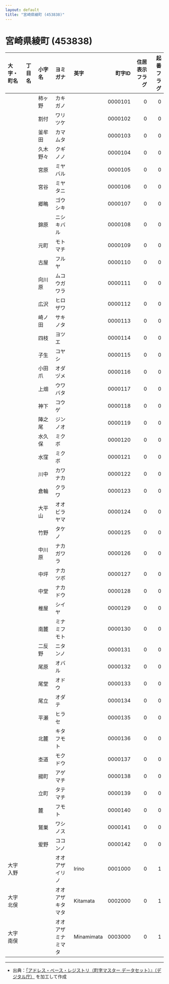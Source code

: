```yaml
---
layout: default
title: "宮崎県綾町 (453838)"
---
```


# 宮崎県綾町 (453838)

| 大字・町名 | 丁目名 | 小字名 | ヨミガナ | 英字 | 町字ID | 住居表示フラグ | 起番フラグ |
|:--------|:------|:------|:-----------------|:---------------------|--------:|----------:|--------:|
|  |  | 柿ヶ野 | カキガノ |  | 0000101 | 0 | 0 |
|  |  | 割付 | ワリツケ |  | 0000102 | 0 | 0 |
|  |  | 釜牟田 | カマムタ |  | 0000103 | 0 | 0 |
|  |  | 久木野々 | クギノノ |  | 0000104 | 0 | 0 |
|  |  | 宮原 | ミヤバル |  | 0000105 | 0 | 0 |
|  |  | 宮谷 | ミヤタニ |  | 0000106 | 0 | 0 |
|  |  | 郷鴫 | ゴウシキ |  | 0000107 | 0 | 0 |
|  |  | 錦原 | ニシキバル |  | 0000108 | 0 | 0 |
|  |  | 元町 | モトマチ |  | 0000109 | 0 | 0 |
|  |  | 古屋 | フルヤ |  | 0000110 | 0 | 0 |
|  |  | 向川原 | ムコウガワラ |  | 0000111 | 0 | 0 |
|  |  | 広沢 | ヒロザワ |  | 0000112 | 0 | 0 |
|  |  | 崎ノ田 | サキノタ |  | 0000113 | 0 | 0 |
|  |  | 四枝 | ヨツエ |  | 0000114 | 0 | 0 |
|  |  | 子生 | コヤシ |  | 0000115 | 0 | 0 |
|  |  | 小田爪 | オダヅメ |  | 0000116 | 0 | 0 |
|  |  | 上畑 | ウワバタ |  | 0000117 | 0 | 0 |
|  |  | 神下 | コウゲ |  | 0000118 | 0 | 0 |
|  |  | 陣之尾 | ジンノオ |  | 0000119 | 0 | 0 |
|  |  | 水久保 | ミクボ |  | 0000120 | 0 | 0 |
|  |  | 水窪 | ミクボ |  | 0000121 | 0 | 0 |
|  |  | 川中 | カワナカ |  | 0000122 | 0 | 0 |
|  |  | 倉輪 | クラワ |  | 0000123 | 0 | 0 |
|  |  | 大平山 | オオビラヤマ |  | 0000124 | 0 | 0 |
|  |  | 竹野 | タケノ |  | 0000125 | 0 | 0 |
|  |  | 中川原 | ナカガワラ |  | 0000126 | 0 | 0 |
|  |  | 中坪 | ナカツボ |  | 0000127 | 0 | 0 |
|  |  | 中堂 | ナカドウ |  | 0000128 | 0 | 0 |
|  |  | 椎屋 | シイヤ |  | 0000129 | 0 | 0 |
|  |  | 南麓 | ミナミフモト |  | 0000130 | 0 | 0 |
|  |  | 二反野 | ニタンノ |  | 0000131 | 0 | 0 |
|  |  | 尾原 | オバル |  | 0000132 | 0 | 0 |
|  |  | 尾堂 | オドウ |  | 0000133 | 0 | 0 |
|  |  | 尾立 | オダテ |  | 0000134 | 0 | 0 |
|  |  | 平瀬 | ヒラセ |  | 0000135 | 0 | 0 |
|  |  | 北麓 | キタフモト |  | 0000136 | 0 | 0 |
|  |  | 杢道 | モクドウ |  | 0000137 | 0 | 0 |
|  |  | 揚町 | アゲマチ |  | 0000138 | 0 | 0 |
|  |  | 立町 | タテマチ |  | 0000139 | 0 | 0 |
|  |  | 麓 | フモト |  | 0000140 | 0 | 0 |
|  |  | 鷲巣 | ワシノス |  | 0000141 | 0 | 0 |
|  |  | 爰野 | ココンノ |  | 0000142 | 0 | 0 |
| 大字入野 |  |  | オオアザイリノ | Irino | 0001000 | 0 | 1 |
| 大字北俣 |  |  | オオアザキタマタ | Kitamata | 0002000 | 0 | 1 |
| 大字南俣 |  |  | オオアザミナミマタ | Minamimata | 0003000 | 0 | 1 |

---

- 出典：[「アドレス・ベース・レジストリ（町字マスター データセット）』（デジタル庁）](https://www.digital.go.jp/policies/base_registry_address/) を加工して作成